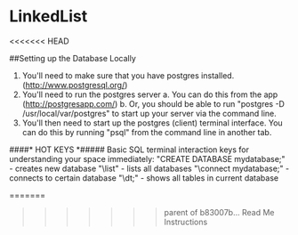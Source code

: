 # LinkedList
<<<<<<< HEAD

##Setting up the Database Locally
1. You'll need to make sure that you have postgres installed. (http://www.postgresql.org/)
2. You'll need to run the postgres server
  a. You can do this from the app (http://postgresapp.com/)
  b. Or, you should be able to run "postgres -D /usr/local/var/postgres" to start up your server via the command line.
3. You'll then need to start up the postgres (client) terminal interface. You can do this by running "psql" from the command line in another tab. 

####* HOT KEYS *#####
Basic SQL terminal interaction keys for understanding your space immediately:
"CREATE DATABASE mydatabase;" - creates new database
"\list" - lists all databases 
"\connect mydatabase;" - connects to certain database
"\dt;" - shows all tables in current database

=======
>>>>>>> parent of b83007b... Read Me Instructions


